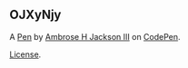 OJXyNjy
-------


A [Pen](https://codepen.io/ambrosejiii-the-looper/pen/OJXyNjy) by [Ambrose H Jackson III](https://codepen.io/ambrosejiii-the-looper) on [CodePen](https://codepen.io).

[License](https://codepen.io/ambrosejiii-the-looper/pen/OJXyNjy/license).
